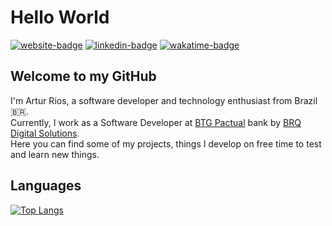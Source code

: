 # Hello World

[![website-badge](https://img.icons8.com/fluency/32/domain.png)](https://artur-rios.tech/) [![linkedin-badge](https://img.icons8.com/fluency/32/linkedin.png)](https://www.linkedin.com/in/artur-rios) [![wakatime-badge](https://wakatime.com/favicon-32x32.png)](https://wakatime.com/@artur_rios)

## Welcome to my GitHub

I'm Artur Rios, a software developer and technology enthusiast from Brazil 🇧🇷.  
Currently, I work as a Software Developer at [BTG Pactual](https://www.btgpactual.com/) bank by [BRQ Digital Solutions](https://www.brq.com/).  
Here you can find some of my projects, things I develop on free time to test and learn new things.

## Languages

[![Top Langs](https://github-readme-stats.vercel.app/api/top-langs/?username=artur-rios&layout=donut)](https://github.com/anuraghazra/github-readme-stats)
